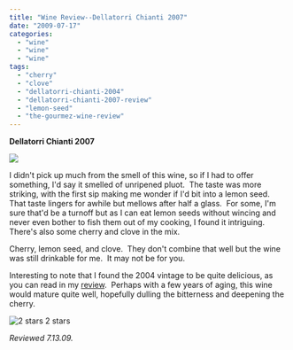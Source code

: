 ```yaml
---
title: "Wine Review--Dellatorri Chianti 2007"
date: "2009-07-17"
categories:
  - "wine"
  - "wine"
  - "wine"
tags:
  - "cherry"
  - "clove"
  - "dellatorri-chianti-2004"
  - "dellatorri-chianti-2007-review"
  - "lemon-seed"
  - "the-gourmez-wine-review"
---
```


**Dellatorri Chianti 2007**

![](http://www.rebeccagomezfarrell.com/photos/dellatorrichianti07.jpg)

I didn't pick up much from the smell of this wine, so if I had to offer something, I'd say it smelled of unripened pluot.  The taste was more striking, with the first sip making me wonder if I'd bit into a lemon seed.  That taste lingers for awhile but mellows after half a glass.  For some, I'm sure that'd be a turnoff but as I can eat lemon seeds without wincing and never even bother to fish them out of my cooking, I found it intriguing.  There's also some cherry and clove in the mix.

Cherry, lemon seed, and clove.  They don't combine that well but the wine was still drinkable for me.  It may not be for you.

Interesting to note that I found the 2004 vintage to be quite delicious, as you can read in my [review](http://www.rebeccagomezfarrell.com/gourmez/wines/review.php?id=16&type=redwines).  Perhaps with a few years of aging, this wine would mature quite well, hopefully dulling the bitterness and deepening the cherry.




<div class="caption">

![2 stars](http://www.rebeccagomezfarrell.com/wp-content/uploads/2009/02/rating_chicken11.gif "rating_chicken11") 2 stars</div>


_Reviewed 7.13.09._
